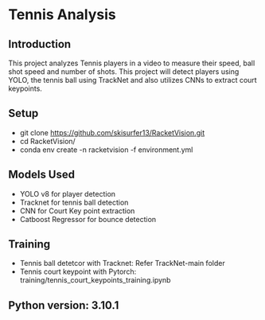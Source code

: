 
# Tennis Analysis

## Introduction
This project analyzes Tennis players in a video to measure their speed, ball shot speed and number of shots. This project will detect players using YOLO, the tennis ball using TrackNet and also utilizes CNNs to extract court keypoints.

## Setup
* git clone https://github.com/skisurfer13/RacketVision.git
* cd RacketVision/
* conda env create -n racketvision -f environment.yml


## Models Used
* YOLO v8 for player detection
* Tracknet for tennis ball detection
* CNN for Court Key point extraction 
* Catboost Regressor for bounce detection

## Training
* Tennis ball detetcor with Tracknet: Refer TrackNet-main folder
* Tennis court keypoint with Pytorch: training/tennis_court_keypoints_training.ipynb

## Python version: 3.10.1
